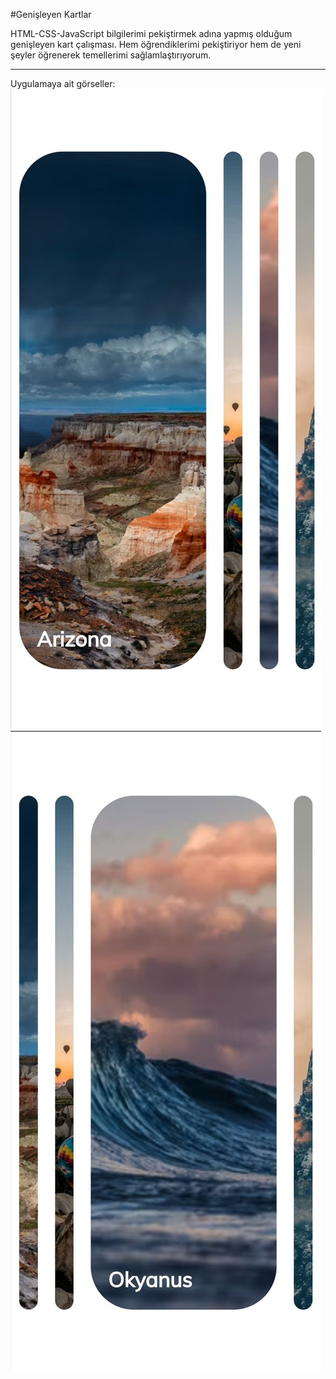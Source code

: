 #Genişleyen Kartlar

HTML-CSS-JavaScript bilgilerimi pekiştirmek adına yapmış olduğum genişleyen kart çalışması. Hem öğrendiklerimi pekiştiriyor hem de yeni şeyler öğrenerek temellerimi sağlamlaştırıyorum.

---

Uygulamaya ait görseller:
![Resim1](/images/card.jpg)
![Resim2](/images/card2.jpg)
